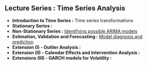 ## Lecture Series : Time Series Analysis

- **Introduction to Time Series :** Time series transformations
- **Stationary Series :** 
- **Non-Stationary Series :** [Identifying possible ARIMA models](http://www.etsii.upm.es/ingor/estadistica/Carol/TSAtema8petten.pdf)
- **Estimation, Validation and Forecasting :** [Model diagnosis and prediction](http://www.etsii.upm.es/ingor/estadistica/Carol/TSAtema10petten.pdf)
- **Extension (I) - Outlier Analysis :**
- **Extension (II) - Calendar Effects and Intervention Analysis :**
- **Extensions (III) - GARCH models for Volatility :**
